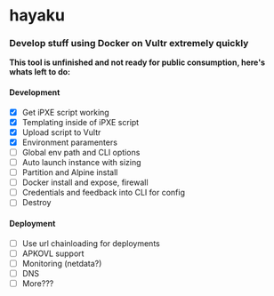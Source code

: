# hayaku

### Develop stuff using Docker on Vultr extremely quickly

**This tool is unfinished and not ready for public consumption, here's whats left to do:**

#### Development

- [x] Get iPXE script working
- [x] Templating inside of iPXE script
- [x] Upload script to Vultr
- [x] Environment paramenters
- [ ] Global env path and CLI options
- [ ] Auto launch instance with sizing
- [ ] Partition and Alpine install
- [ ] Docker install and expose, firewall
- [ ] Credentials and feedback into CLI for config
- [ ] Destroy

#### Deployment

- [ ] Use url chainloading for deployments
- [ ] APKOVL support
- [ ] Monitoring (netdata?)
- [ ] DNS
- [ ] More???